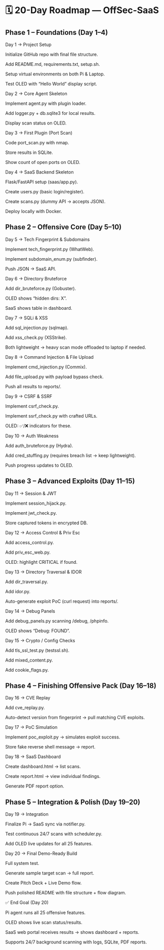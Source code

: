 # 🗓️ 20-Day Roadmap — OffSec-SaaS
## Phase 1 – Foundations (Day 1–4)
Day 1 → Project Setup

Initialize GitHub repo with final file structure.

Add README.md, requirements.txt, setup.sh.

Setup virtual environments on both Pi & Laptop.

Test OLED with “Hello World” display script.

Day 2 → Core Agent Skeleton

Implement agent.py with plugin loader.

Add logger.py + db.sqlite3 for local results.

Display scan status on OLED.

Day 3 → First Plugin (Port Scan)

Code port_scan.py with nmap.

Store results in SQLite.

Show count of open ports on OLED.

Day 4 → SaaS Backend Skeleton

Flask/FastAPI setup (saas/app.py).

Create users.py (basic login/register).

Create scans.py (dummy API → accepts JSON).

Deploy locally with Docker.

## Phase 2 – Offensive Core (Day 5–10)
Day 5 → Tech Fingerprint & Subdomains

Implement tech_fingerprint.py (WhatWeb).

Implement subdomain_enum.py (subfinder).

Push JSON → SaaS API.

Day 6 → Directory Bruteforce

Add dir_bruteforce.py (Gobuster).

OLED shows “hidden dirs: X”.

SaaS shows table in dashboard.

Day 7 → SQLi & XSS

Add sql_injection.py (sqlmap).

Add xss_check.py (XSStrike).

Both lightweight → heavy scan mode offloaded to laptop if needed.

Day 8 → Command Injection & File Upload

Implement cmd_injection.py (Commix).

Add file_upload.py with payload bypass check.

Push all results to reports/.

Day 9 → CSRF & SSRF

Implement csrf_check.py.

Implement ssrf_check.py with crafted URLs.

OLED: ✅/❌ indicators for these.

Day 10 → Auth Weakness

Add auth_bruteforce.py (Hydra).

Add cred_stuffing.py (requires breach list → keep lightweight).

Push progress updates to OLED.

## Phase 3 – Advanced Exploits (Day 11–15)
Day 11 → Session & JWT

Implement session_hijack.py.

Implement jwt_check.py.

Store captured tokens in encrypted DB.

Day 12 → Access Control & Priv Esc

Add access_control.py.

Add priv_esc_web.py.

OLED: highlight CRITICAL if found.

Day 13 → Directory Traversal & IDOR

Add dir_traversal.py.

Add idor.py.

Auto-generate exploit PoC (curl request) into reports/.

Day 14 → Debug Panels

Add debug_panels.py scanning /debug, /phpinfo.

OLED shows “Debug: FOUND”.

Day 15 → Crypto / Config Checks

Add tls_ssl_test.py (testssl.sh).

Add mixed_content.py.

Add cookie_flags.py.

## Phase 4 – Finishing Offensive Pack (Day 16–18)
Day 16 → CVE Replay

Add cve_replay.py.

Auto-detect version from fingerprint → pull matching CVE exploits.

Day 17 → PoC Simulation

Implement poc_exploit.py → simulates exploit success.

Store fake reverse shell message → report.

Day 18 → SaaS Dashboard

Create dashboard.html → list scans.

Create report.html → view individual findings.

Generate PDF report option.

## Phase 5 – Integration & Polish (Day 19–20)
Day 19 → Integration

Finalize Pi → SaaS sync via notifier.py.

Test continuous 24/7 scans with scheduler.py.

Add OLED live updates for all 25 features.

Day 20 → Final Demo-Ready Build

Full system test.

Generate sample target scan → full report.

Create Pitch Deck + Live Demo flow.

Push polished README with file structure + flow diagram.

✅ End Goal (Day 20)

Pi agent runs all 25 offensive features.

OLED shows live scan status/results.

SaaS web portal receives results → shows dashboard + reports.

Supports 24/7 background scanning with logs, SQLite, PDF reports.